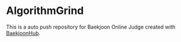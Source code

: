 # AlgorithmGrind
This is a auto push repository for Baekjoon Online Judge created with [BaekjoonHub](https://github.com/BaekjoonHub/BaekjoonHub).
